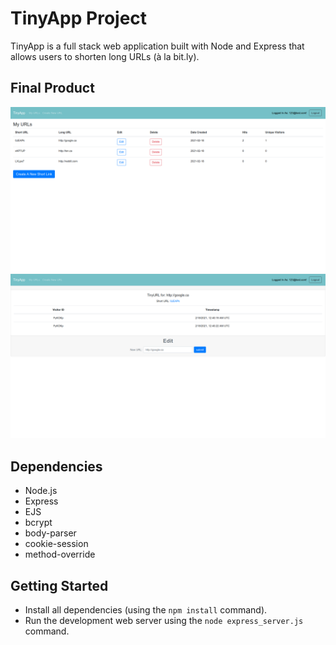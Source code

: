 # TinyApp Project

TinyApp is a full stack web application built with Node and Express that allows users to shorten long URLs (à la bit.ly).


## Final Product

!["Screenshot of URLs page"](https://raw.githubusercontent.com/Justin1002/tinyapp/master/docs/tinyApp_url_index.png)
!["screenshot of specific URL page"](https://raw.githubusercontent.com/Justin1002/tinyapp/master/docs/tinyApp_url.png)

## Dependencies

- Node.js
- Express
- EJS
- bcrypt
- body-parser
- cookie-session
- method-override

## Getting Started

- Install all dependencies (using the `npm install` command).
- Run the development web server using the `node express_server.js` command.